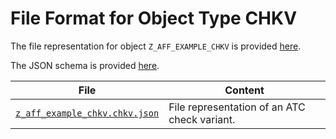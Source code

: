 # File Format for Object Type CHKV

The file representation for object `Z_AFF_EXAMPLE_CHKV` is provided [here](./examples/z_aff_example_chkv.chkv.json).

The JSON schema is provided [here](./chkv.json).

File | Content
 --- | ---
[`z_aff_example_chkv.chkv.json`](./examples/z_aff_example_chkv.chkv.json) | File representation of an ATC check variant.
